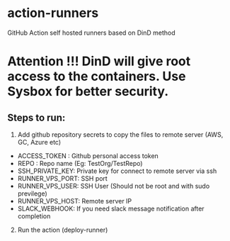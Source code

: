# action-runners
GitHub Action self hosted runners based on DinD method


# Attention !!! DinD will give root access to the containers. Use Sysbox for better security.

## Steps to run:
1. Add github repository secrets to copy the files to remote server (AWS, GC, Azure etc)
 - ACCESS_TOKEN : Github personal access token
 - REPO : Repo name (Eg: TestOrg/TestRepo)
 - SSH_PRIVATE_KEY: Private key for connect to remote server via ssh
 - RUNNER_VPS_PORT: SSH port
 - RUNNER_VPS_USER: SSH User (Should not be root and with sudo previlege)
 - RUNNER_VPS_HOST: Remote server IP
 - SLACK_WEBHOOK: If you need slack message notification after completion

2. Run the action (deploy-runner)